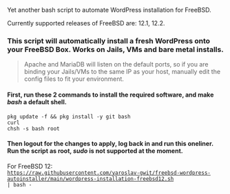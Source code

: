 Yet another bash script to automate WordPress installation for FreeBSD.

Currently supported releases of FreeBSD are: 12.1, 12.2.

### This script will automatically install a fresh WordPress onto your FreeBSD Box. Works on Jails, VMs and bare metal installs.
> Apache and MariaDB will listen on the default ports, so if you are binding your Jails/VMs to the same IP as your host, manually edit the config files to fit your environment.

#### First, run these 2 commands to install the required software, and make *bash* a default shell.
<code>pkg update -f && pkg install -y git bash curl</code><br>
<code>chsh -s bash root</code>

#### Then logout for the changes to apply, log back in and run this oneliner. Run the script as root, *sudo* is not supported at the moment.
For FreeBSD 12:<br>
<code>https://raw.githubusercontent.com/yaroslav-gwit/freebsd-wordpress-autoinstaller/main/wordpress-installation-freebsd12.sh | bash - </code>
